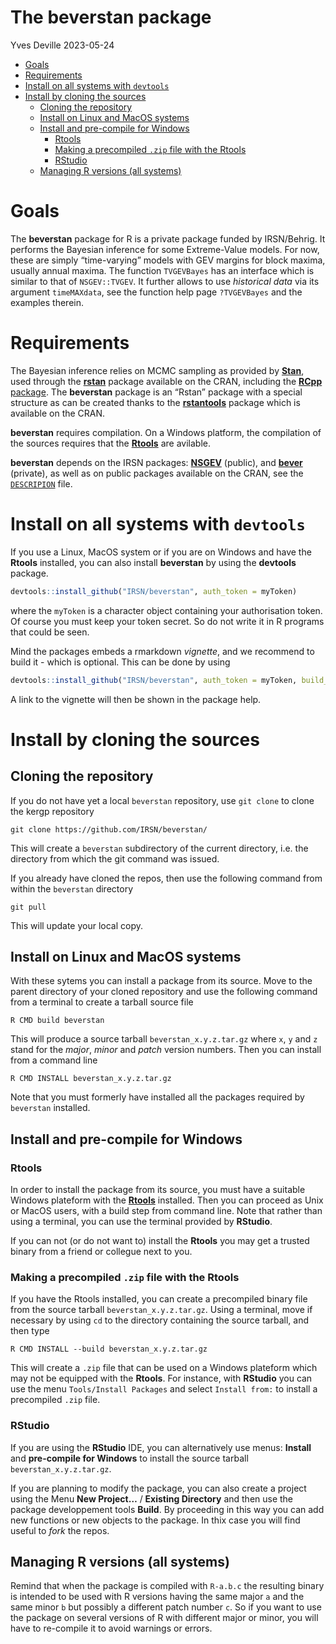The **beverstan** package
================
Yves Deville
2023-05-24

- <a href="#goals" id="toc-goals">Goals</a>
- <a href="#requirements" id="toc-requirements">Requirements</a>
- <a href="#install-on-all-systems-with-devtools"
  id="toc-install-on-all-systems-with-devtools">Install on all systems
  with <code>devtools</code></a>
- <a href="#install-by-cloning-the-sources"
  id="toc-install-by-cloning-the-sources">Install by cloning the
  sources</a>
  - <a href="#cloning-the-repository"
    id="toc-cloning-the-repository">Cloning the repository</a>
  - <a href="#install-on-linux-and-macos-systems"
    id="toc-install-on-linux-and-macos-systems">Install on Linux and MacOS
    systems</a>
  - <a href="#install-and-pre-compile-for-windows"
    id="toc-install-and-pre-compile-for-windows">Install and pre-compile for
    Windows</a>
    - <a href="#rtools" id="toc-rtools">Rtools</a>
    - <a href="#making-a-precompiled-zip-file-with-the-rtools"
      id="toc-making-a-precompiled-zip-file-with-the-rtools">Making a
      precompiled <code>.zip</code> file with the Rtools</a>
    - <a href="#rstudio" id="toc-rstudio">RStudio</a>
  - <a href="#managing-r-versions-all-systems"
    id="toc-managing-r-versions-all-systems">Managing R versions (all
    systems)</a>

# Goals

The **beverstan** package for R is a private package funded by
IRSN/Behrig. It performs the Bayesian inference for some Extreme-Value
models. For now, these are simply “time-varying” models with GEV margins
for block maxima, usually annual maxima. The function `TVGEVBayes` has
an interface which is similar to that of `NSGEV::TVGEV`. It further
allows to use *historical data* via its argument `timeMAXdata`, see the
function help page `?TVGEVBayes` and the examples therein.

# Requirements

The Bayesian inference relies on MCMC sampling as provided by
[**Stan**](https://mc-stan.org/), used through the
[**rstan**](https://mc-stan.org/users/interfaces/rstan) package
available on the CRAN, including the [**RCpp**
package](https://www.rcpp.org/). The **beverstan** package is an “Rstan”
package with a special structure as can be created thanks to the
[**rstantools**](https://mc-stan.org/rstantools/) package which is
available on the CRAN.

**beverstan** requires compilation. On a Windows platform, the
compilation of the sources requires that the
[**Rtools**](https://cran.r-project.org/bin/windows/Rtools/) are
avilable.

**beverstan** depends on the IRSN packages:
[**NSGEV**](https://github.com/IRSN/NSGEV) (public), and
[**bever**](https://github.com/IRSN/bever) (private), as well as on
public packages available on the CRAN, see the
[`DESCRIPION`](./DESCRIPTION) file.

# Install on all systems with `devtools`

If you use a Linux, MacOS system or if you are on Windows and have the
**Rtools** installed, you can also install **beverstan** by using the
**devtools** package.

``` r
devtools::install_github("IRSN/beverstan", auth_token = myToken)
```

where the `myToken` is a character object containing your authorisation
token. Of course you must keep your token secret. So do not write it in
R programs that could be seen.

Mind the packages embeds a rmarkdown *vignette*, and we recommend to
build it - which is optional. This can be done by using

``` r
devtools::install_github("IRSN/beverstan", auth_token = myToken, build_vignettes = TRUE)
```

A link to the vignette will then be shown in the package help.

# Install by cloning the sources

## Cloning the repository

If you do not have yet a local `beverstan` repository, use `git clone`
to clone the kergp repository

`git clone https://github.com/IRSN/beverstan/`

This will create a `beverstan` subdirectory of the current directory,
i.e. the directory from which the git command was issued.

If you already have cloned the repos, then use the following command
from within the `beverstan` directory

`git pull`

This will update your local copy.

## Install on Linux and MacOS systems

With these sytems you can install a package from its source. Move to the
parent directory of your cloned repository and use the following command
from a terminal to create a tarball source file

`R CMD build beverstan`

This will produce a source tarball `beverstan_x.y.z.tar.gz` where `x`,
`y` and `z` stand for the *major*, *minor* and *patch* version numbers.
Then you can install from a command line

`R CMD INSTALL beverstan_x.y.z.tar.gz`

Note that you must formerly have installed all the packages required by
`beverstan` installed.

## Install and pre-compile for Windows

### Rtools

In order to install the package from its source, you must have a
suitable Windows plateform with the
[**Rtools**](https://cran.r-project.org/bin/windows/Rtools/) installed.
Then you can proceed as Unix or MacOS users, with a build step from
command line. Note that rather than using a terminal, you can use the
terminal provided by **RStudio**.

If you can not (or do not want to) install the **Rtools** you may get a
trusted binary from a friend or collegue next to you.

### Making a precompiled `.zip` file with the Rtools

If you have the Rtools installed, you can create a precompiled binary
file from the source tarball `beverstan_x.y.z.tar.gz`. Using a terminal,
move if necessary by using `cd` to the directory containing the source
tarball, and then type

`R CMD INSTALL --build beverstan_x.y.z.tar.gz`

This will create a `.zip` file that can be used on a Windows plateform
which may not be equipped with the **Rtools**. For instance, with
**RStudio** you can use the menu `Tools/Install Packages` and select
`Install from:` to install a precompiled `.zip` file.

### RStudio

If you are using the **RStudio** IDE, you can alternatively use menus:
**Install** and **pre-compile for Windows** to install the source
tarball `beverstan_x.y.z.tar.gz`.

If you are planning to modify the package, you can also create a project
using the Menu **New Project…** / **Existing Directory** and then use
the package developpement tools **Build**. By proceeding in this way you
can add new functions or new objects to the package. In thix case you
will find useful to *fork* the repos.

## Managing R versions (all systems)

Remind that when the package is compiled with `R-a.b.c` the resulting
binary is intended to be used with R versions having the same major `a`
and the same minor `b` but possibly a different patch number `c`. So if
you want to use the package on several versions of R with different
major or minor, you will have to re-compile it to avoid warnings or
errors.
